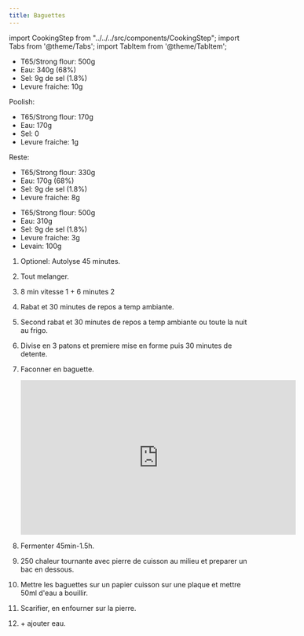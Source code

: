 ```yaml
---
title: Baguettes
---
```


import CookingStep from "../../../src/components/CookingStep";
import Tabs from '@theme/Tabs';
import TabItem from '@theme/TabItem';

<Tabs>
<TabItem value="Normal" label="Normal" groupId="group1" default>

- T65/Strong flour: 500g
- Eau: 340g (68%)
- Sel: 9g de sel (1.8%)
- Levure fraiche: 10g

</TabItem>
<TabItem value="Poolish" label="Poolish">

Poolish:

- T65/Strong flour: 170g
- Eau: 170g
- Sel: 0
- Levure fraiche: 1g

Reste:

- T65/Strong flour: 330g
- Eau: 170g (68%)
- Sel: 9g de sel (1.8%)
- Levure fraiche: 8g

</TabItem>
<TabItem value="Levain" label="Levain">

- T65/Strong flour: 500g
- Eau: 310g
- Sel: 9g de sel (1.8%)
- Levure fraiche: 3g
- Levain: 100g

</TabItem>
</Tabs>

1. Optionel: Autolyse 45 minutes.
1. Tout melanger.
1. 8 min vitesse 1 + 6 minutes 2
1. Rabat et 30 minutes de repos a temp ambiante.
1. Second rabat et 30 minutes de repos a temp ambiante ou toute la nuit au frigo.
1. Divise en 3 patons et premiere mise en forme puis 30 minutes de detente.
1. Faconner en baguette.
   <div class="youtube-video-container">
   <iframe width="560" height="315" src="https://www.youtube.com/embed/WdROz5L2n5Y?start=330" title="YouTube video player" frameborder="0" allow="accelerometer; autoplay; clipboard-write; encrypted-media; gyroscope; picture-in-picture; web-share" allowFullScreen></iframe>
   </div>

1. Fermenter 45min-1.5h.
1. 250 chaleur tournante avec pierre de cuisson au milieu et preparer un bac en dessous.
1. Mettre les baguettes sur un papier cuisson sur une plaque et mettre 50ml d'eau a bouillir.
1. Scarifier, en enfourner sur la pierre.
1. <CookingStep temp="240" time="25 minutes" preheat /> + ajouter eau.
